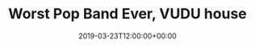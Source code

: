 ---
templateKey: event
guid: 0899b643-6eab-11ea-99c5-002590d1d1b0
date: 2019-03-23T12:00:00+00:00
eventTime: '12:00 pm'
title: Worst Pop Band Ever, VUDU house
artist: Worst Pop Band Ever
city: Taipei, Taiwan
venue: VUDU house
group: The Worst Pop Band Ever
---